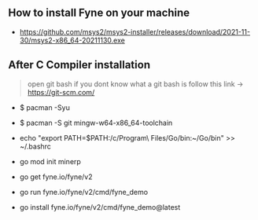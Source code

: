 ## How to install Fyne on your machine

* https://github.com/msys2/msys2-installer/releases/download/2021-11-30/msys2-x86_64-20211130.exe

## After C Compiler installation
> open git bash
> if you dont know what a git bash is follow this link  -> https://git-scm.com/


  * $ pacman -Syu
  * $ pacman -S git mingw-w64-x86_64-toolchain
  
  * echo "export PATH=$PATH:/c/Program\ Files/Go/bin:~/Go/bin" >> ~/.bashrc
  
  
  * go mod init minerp
  
  * go get fyne.io/fyne/v2
  
  
  * go run fyne.io/fyne/v2/cmd/fyne_demo
  
  * go install fyne.io/fyne/v2/cmd/fyne_demo@latest
